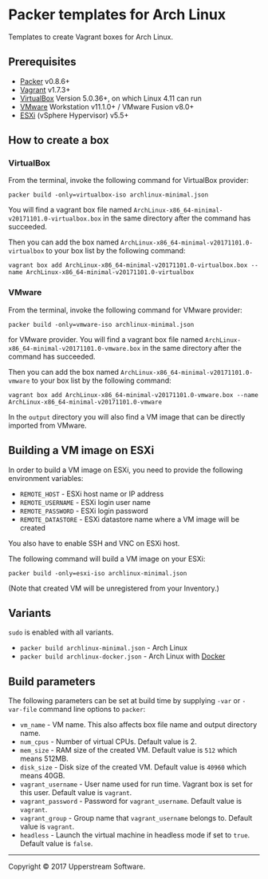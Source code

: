 # Packer templates for Arch Linux

Templates to create Vagrant boxes for Arch Linux.


## Prerequisites

* [Packer][] v0.8.6+
* [Vagrant][] v1.7.3+
* [VirtualBox][] Version 5.0.36+, on which Linux 4.11 can run
* [VMware][] Workstation v11.1.0+ / VMware Fusion v8.0+
* [ESXi][] (vSphere Hypervisor) v5.5+

[ESXi]: http://www.vmware.com/products/vsphere-hypervisor
        "Free VMware vSphere Hypervisor, Free Virtualization (ESXi)"
[Packer]: https://www.packer.io/ "Packer by HashiCorp"
[Vagrant]: https://www.vagrantup.com/ "Vagrant"
[VirtualBox]: https://www.virtualbox.org/ "Oracle VM VirtualBox"
[VMware]: http://www.vmware.com/ "VMware Virtualization for Desktop &amp; Server, Application, Public &amp; Hybrid Clouds"


## How to create a box

### VirtualBox

From the terminal, invoke the following command for VirtualBox provider:

    packer build -only=virtualbox-iso archlinux-minimal.json

You will find a vagrant box file named `ArchLinux-x86_64-minimal-v20171101.0-virtualbox.box`
in the same directory after the command has succeeded.

Then you can add the box named `ArchLinux-x86_64-minimal-v20171101.0-virtualbox` to your box list
by the following command:

    vagrant box add ArchLinux-x86_64-minimal-v20171101.0-virtualbox.box --name ArchLinux-x86_64-minimal-v20171101.0-virtualbox

### VMware

From the terminal, invoke the following command for VMware provider:

    packer build -only=vmware-iso archlinux-minimal.json

for VMware provider.
You will find a vagrant box file named `ArchLinux-x86_64-minimal-v20171101.0-vmware.box`
in the same directory after the command has succeeded.

Then you can add the box named `ArchLinux-x86_64-minimal-v20171101.0-vmware` to your box list
by the following command:

    vagrant box add ArchLinux-x86_64-minimal-v20171101.0-vmware.box --name ArchLinux-x86_64-minimal-v20171101.0-vmware

In the `output` directory you will also find a VM image that can be directly imported from VMware.


## Building a VM image on ESXi

In order to build a VM image on ESXi, you need to provide the following environment variables:

* `REMOTE_HOST` - ESXi host name or IP address
* `REMOTE_USERNAME` - ESXi login user name
* `REMOTE_PASSWORD` - ESXi login password
* `REMOTE_DATASTORE` - ESXi datastore name where a VM image will be created

You also have to enable SSH and VNC on ESXi host.

The following command will build a VM image on your ESXi:

    packer build -only=esxi-iso archlinux-minimal.json

(Note that created VM will be unregistered from your Inventory.)


## Variants

`sudo` is enabled with all variants.

* `packer build archlinux-minimal.json` - Arch Linux
* `packer build archlinux-docker.json` - Arch Linux with [Docker][]

[Docker]: https://www.docker.com/ "Docker - Build, Ship and Run Any App, Anywhere"


## Build parameters

The following parameters can be set at build time by supplying `-var` or `-var-file` command line options to `packer`:

* `vm_name` - VM name.  This also affects box file name and output directory name.
* `num_cpus` - Number of virtual CPUs.  Default value is 2.
* `mem_size` - RAM size of the created VM.  Default value is `512` which means 512MB.
* `disk_size` - Disk size of the created VM.  Default value is `40960` which means 40GB.
* `vagrant_username` - User name used for run time.  Vagrant box is set for this user.  Default value is `vagrant`.
* `vagrant_password` - Password for `vagrant_username`.  Default value is `vagrant`.
* `vagrant_group` - Group name that `vagrant_username` belongs to.  Default value is `vagrant`.
* `headless` - Launch the virtual machine in headless mode if set to `true`.  Default value is `false`.


- - -

Copyright &copy; 2017 Upperstream Software.
